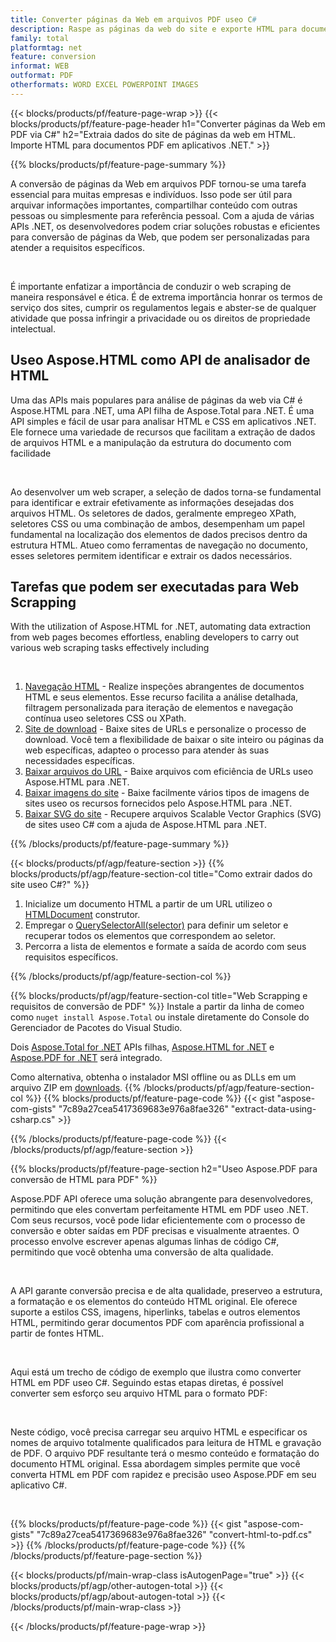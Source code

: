 ```yaml
---
title: Converter páginas da Web em arquivos PDF useo C#
description: Raspe as páginas da web do site e exporte HTML para documentos PDF. Desenvolva aplicativos .NET para copiar dados de sites em PDF. 
family: total
platformtag: net
feature: conversion
informat: WEB
outformat: PDF
otherformats: WORD EXCEL POWERPOINT IMAGES
---
```

{{< blocks/products/pf/feature-page-wrap >}}
{{< blocks/products/pf/feature-page-header h1="Converter páginas da Web em PDF via C#" h2="Extraia dados do site de páginas da web em HTML. Importe HTML para documentos PDF em aplicativos .NET." >}}

{{% blocks/products/pf/feature-page-summary %}}

<p>A conversão de páginas da Web em arquivos PDF tornou-se uma tarefa essencial para muitas empresas e indivíduos. Isso pode ser útil para arquivar informações importantes, compartilhar conteúdo com outras pessoas ou simplesmente para referência pessoal. Com a ajuda de várias APIs .NET, os desenvolvedores podem criar soluções robustas e eficientes para conversão de páginas da Web, que podem ser personalizadas para atender a requisitos específicos.</p><br />

<p>É importante enfatizar a importância de conduzir o web scraping de maneira responsável e ética. É de extrema importância honrar os termos de serviço dos sites, cumprir os regulamentos legais e abster-se de qualquer atividade que possa infringir a privacidade ou os direitos de propriedade intelectual.</p>

<h2 class="heading-border">Useo Aspose.HTML como API de analisador de HTML</h2>

<p>Uma das APIs mais populares para análise de páginas da web via C# é Aspose.HTML para .NET, uma API filha de Aspose.Total para .NET. É uma API simples e fácil de usar para analisar HTML e CSS em aplicativos .NET. Ele fornece uma variedade de recursos que facilitam a extração de dados de arquivos HTML e a manipulação da estrutura do documento com facilidade</p><br />

<p>Ao desenvolver um web scraper, a seleção de dados torna-se fundamental para identificar e extrair efetivamente as informações desejadas dos arquivos HTML. Os seletores de dados, geralmente empregeo XPath, seletores CSS ou uma combinação de ambos, desempenham um papel fundamental na localização dos elementos de dados precisos dentro da estrutura HTML. Atueo como ferramentas de navegação no documento, esses seletores permitem identificar e extrair os dados necessários.</p>

<h2 class="heading-border">Tarefas que podem ser executadas para Web Scrapping</h2>

<p>With the utilization of Aspose.HTML for .NET, automating data extraction from web pages becomes effortless, enabling developers to carry out various web scraping tasks effectively including</p><br />

1. [Navegação HTML](https://docs.aspose.com/html/net/html-navigation/) - Realize inspeções abrangentes de documentos HTML e seus elementos. Esse recurso facilita a análise detalhada, filtragem personalizada para iteração de elementos e navegação contínua useo seletores CSS ou XPath.
2. [Site de download](https://docs.aspose.com/html/net/download-website/) - Baixe sites de URLs e personalize o processo de download. Você tem a flexibilidade de baixar o site inteiro ou páginas da web específicas, adapteo o processo para atender às suas necessidades específicas.
3. [Baixar arquivos do URL](https://docs.aspose.com/html/net/download-file-from-url/) - Baixe arquivos com eficiência de URLs useo Aspose.HTML para .NET.
4. [Baixar imagens do site](https://docs.aspose.com/html/net/download-images-from-website/) - Baixe facilmente vários tipos de imagens de sites useo os recursos fornecidos pelo Aspose.HTML para .NET.
5. [Baixar SVG do site](https://docs.aspose.com/html/net/download-svg-from-website/) - Recupere arquivos Scalable Vector Graphics (SVG) de sites useo C# com a ajuda de Aspose.HTML para .NET.

{{% /blocks/products/pf/feature-page-summary  %}}

{{< blocks/products/pf/agp/feature-section >}}
{{% blocks/products/pf/agp/feature-section-col title="Como extrair dados do site useo C#?" %}}

1. Inicialize um documento HTML a partir de um URL utilizeo o [HTMLDocument](https://reference.aspose.com/html/net/aspose.html/htmldocument/htmldocument/) construtor.
2. Empregar o [QuerySelectorAll(selector)](https://reference.aspose.com/html/net/aspose.html.dom/document/queryselectorall/) para definir um seletor e recuperar todos os elementos que correspondem ao seletor.
3. Percorra a lista de elementos e formate a saída de acordo com seus requisitos específicos.
 
{{% /blocks/products/pf/agp/feature-section-col %}}

{{% blocks/products/pf/agp/feature-section-col title="Web Scrapping e requisitos de conversão de PDF" %}}
Instale a partir da linha de comeo como ```nuget install Aspose.Total``` ou instale diretamente do Console do Gerenciador de Pacotes do Visual Studio.

Dois [Aspose.Total for .NET](https://products.aspose.com/total/net/) APIs filhas, [Aspose.HTML for .NET](https://products.aspose.com/html/net/) e [Aspose.PDF for .NET](https://products.aspose.com/pdf/net/) será integrado.

Como alternativa, obtenha o instalador MSI offline ou as DLLs em um arquivo ZIP em [downloads](https://releases.aspose.com/total/net).
{{% /blocks/products/pf/agp/feature-section-col %}}
{{% blocks/products/pf/feature-page-code %}}
{{< gist "aspose-com-gists" "7c89a27cea5417369683e976a8fae326" "extract-data-using-csharp.cs" >}}

{{% /blocks/products/pf/feature-page-code %}}
{{< /blocks/products/pf/agp/feature-section >}}

{{% blocks/products/pf/feature-page-section  h2="Useo Aspose.PDF para conversão de HTML para PDF" %}}
<p>Aspose.PDF API oferece uma solução abrangente para desenvolvedores, permitindo que eles convertam perfeitamente HTML em PDF useo .NET. Com seus recursos, você pode lidar eficientemente com o processo de conversão e obter saídas em PDF precisas e visualmente atraentes. O processo envolve escrever apenas algumas linhas de código C#, permitindo que você obtenha uma conversão de alta qualidade.</p><br />

<p>A API garante conversão precisa e de alta qualidade, preserveo a estrutura, a formatação e os elementos do conteúdo HTML original. Ele oferece suporte a estilos CSS, imagens, hiperlinks, tabelas e outros elementos HTML, permitindo gerar documentos PDF com aparência profissional a partir de fontes HTML.</p><br />

<p>Aqui está um trecho de código de exemplo que ilustra como converter HTML em PDF useo C#. Seguindo estas etapas diretas, é possível converter sem esforço seu arquivo HTML para o formato PDF:</p><br />

<p>Neste código, você precisa carregar seu arquivo HTML e especificar os nomes de arquivo totalmente qualificados para leitura de HTML e gravação de PDF. O arquivo PDF resultante terá o mesmo conteúdo e formatação do documento HTML original. Essa abordagem simples permite que você converta HTML em PDF com rapidez e precisão useo Aspose.PDF em seu aplicativo C#.</p><br />

{{% blocks/products/pf/feature-page-code %}}
{{< gist "aspose-com-gists" "7c89a27cea5417369683e976a8fae326" "convert-html-to-pdf.cs" >}}
{{% /blocks/products/pf/feature-page-code  %}}
{{% /blocks/products/pf/feature-page-section %}}

{{< blocks/products/pf/main-wrap-class isAutogenPage="true" >}}
{{< blocks/products/pf/agp/other-autogen-total >}}
{{< blocks/products/pf/agp/about-autogen-total >}}
{{< /blocks/products/pf/main-wrap-class >}}

{{< /blocks/products/pf/feature-page-wrap >}}